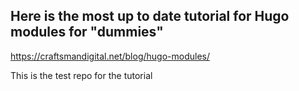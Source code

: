 ## Here is the most up to date tutorial for **Hugo modules** for "dummies"
https://craftsmandigital.net/blog/hugo-modules/

This is the test repo for the tutorial
